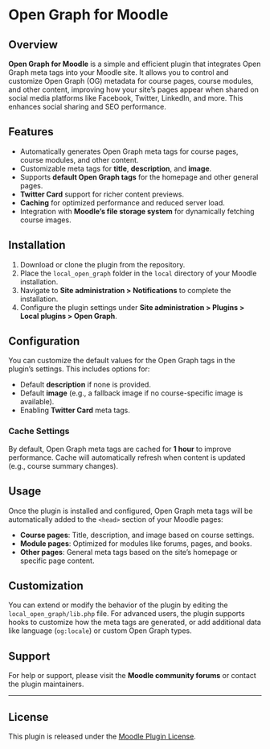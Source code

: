 # Open Graph for Moodle

## Overview

**Open Graph for Moodle** is a simple and efficient plugin that integrates Open Graph meta tags into your Moodle site. It allows you to control and customize Open Graph (OG) metadata for course pages, course modules, and other content, improving how your site’s pages appear when shared on social media platforms like Facebook, Twitter, LinkedIn, and more. This enhances social sharing and SEO performance.

## Features

* Automatically generates Open Graph meta tags for course pages, course modules, and other content.
* Customizable meta tags for **title**, **description**, and **image**.
* Supports **default Open Graph tags** for the homepage and other general pages.
* **Twitter Card** support for richer content previews.
* **Caching** for optimized performance and reduced server load.
* Integration with **Moodle’s file storage system** for dynamically fetching course images.

## Installation

1. Download or clone the plugin from the repository.
2. Place the `local_open_graph` folder in the `local` directory of your Moodle installation.
3. Navigate to **Site administration > Notifications** to complete the installation.
4. Configure the plugin settings under **Site administration > Plugins > Local plugins > Open Graph**.

## Configuration

You can customize the default values for the Open Graph tags in the plugin’s settings. This includes options for:

* Default **description** if none is provided.
* Default **image** (e.g., a fallback image if no course-specific image is available).
* Enabling **Twitter Card** meta tags.

### Cache Settings

By default, Open Graph meta tags are cached for **1 hour** to improve performance. Cache will automatically refresh when content is updated (e.g., course summary changes).

## Usage

Once the plugin is installed and configured, Open Graph meta tags will be automatically added to the `<head>` section of your Moodle pages:

* **Course pages**: Title, description, and image based on course settings.
* **Module pages**: Optimized for modules like forums, pages, and books.
* **Other pages**: General meta tags based on the site’s homepage or specific page content.

## Customization

You can extend or modify the behavior of the plugin by editing the `local_open_graph/lib.php` file. For advanced users, the plugin supports hooks to customize how the meta tags are generated, or add additional data like language (`og:locale`) or custom Open Graph types.

## Support

For help or support, please visit the **Moodle community forums** or contact the plugin maintainers.

---

## License

This plugin is released under the [Moodle Plugin License](https://www.gnu.org/licenses/agpl-3.0.html).